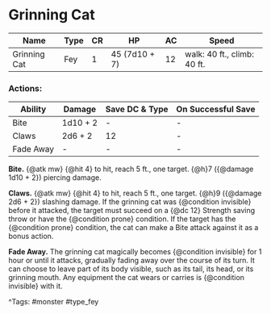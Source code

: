 # Grinning Cat

| Name | Type | CR | HP | AC | Speed |
|------|------|----|----|----|-------|
| Grinning Cat | Fey | 1 | 45 (7d10 + 7) | 12 | walk: 40 ft., climb: 40 ft. |

### Actions:

| Ability | Damage | Save DC & Type | On Successful Save |
|---------|--------|----------------|--------------------|
| Bite | 1d10 + 2 | - | - |
| Claws | 2d6 + 2 | 12 | - |
| Fade Away | - | - | - |


**Bite.** {@atk mw} {@hit 4} to hit, reach 5 ft., one target. {@h}7 ({@damage 1d10 + 2}) piercing damage.

**Claws.** {@atk mw} {@hit 4} to hit, reach 5 ft., one target. {@h}9 ({@damage 2d6 + 2}) slashing damage. If the grinning cat was {@condition invisible} before it attacked, the target must succeed on a {@dc 12} Strength saving throw or have the {@condition prone} condition. If the target has the {@condition prone} condition, the cat can make a Bite attack against it as a bonus action.

**Fade Away.** The grinning cat magically becomes {@condition invisible} for 1 hour or until it attacks, gradually fading away over the course of its turn. It can choose to leave part of its body visible, such as its tail, its head, or its grinning mouth. Any equipment the cat wears or carries is {@condition invisible} with it.

^Tags: #monster #type_fey